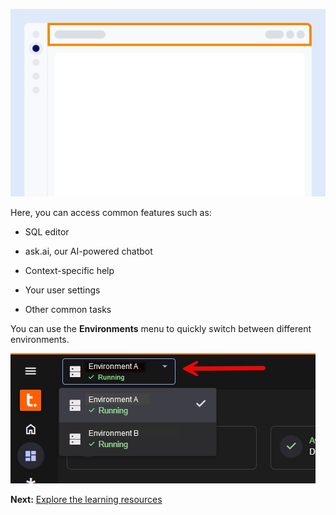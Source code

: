 ![""](Images/vgh1721089931412.png)

Here, you can access common features such as:

-   SQL editor


-   ask.ai, our AI-powered chatbot


-   Context-specific help


-   Your user settings


-   Other common tasks


You can use the **Environments** menu to quickly switch between different environments.

![""](Images/kzn1721171149686.png)

**Next:** [Explore the learning resources](xex1721168413281.md)

